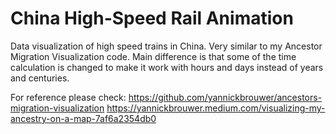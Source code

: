 # China High-Speed Rail Animation
Data visualization of high speed trains in China. Very similar to my Ancestor Migration Visualization code. Main difference is that some of the time calculation is changed to make it work with hours and days instead of years and centuries. 

For reference please check:
https://github.com/yannickbrouwer/ancestors-migration-visualization 
https://yannickbrouwer.medium.com/visualizing-my-ancestry-on-a-map-7af6a2354db0
